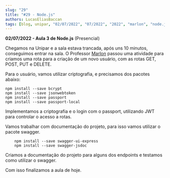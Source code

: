 ```yaml
---
slug: "29"
title: "#29 - Node.js"
authors: LucasEliasBaccan
tags: [blog, unipar, "02/07/2022", "07/2022", "2022", "marlon", "node.js", "nodejs", "node", "js", "presencial"]
---
```


**02/07/2022 - Aula 3 de Node.js** (Presencial)

Chegamos na Unipar e a sala estava trancada, após uns 10 minutos, conseguimos entrar na sala.
O Professor [Marlon](/professores/everton) passou uma atividade para criamos uma rota para a criação de um novo usuário, com as rotas GET, POST, PUT e DELETE.

Para o usuário, vamos utilizar criptografia, e precisamos dos pacotes abaixo:

    npm install --save bcrypt
    npm install --save jsonwebtoken
    npm install --save passport
    npm install --save passport-local

Implementamos a criptografia e o login com o passport, utilizando JWT para controlar o acesso a rotas.

Vamos trabalhar com documentação do projeto, para isso vamos utilizar o pacote swagger.
    
        npm install --save swagger-ui-express
        npm install --save swagger-jsdoc

Criamos a documentação do projeto para alguns dos endpoints e testamos como utilizar o swagger.

Com isso finalizamos a aula de hoje.